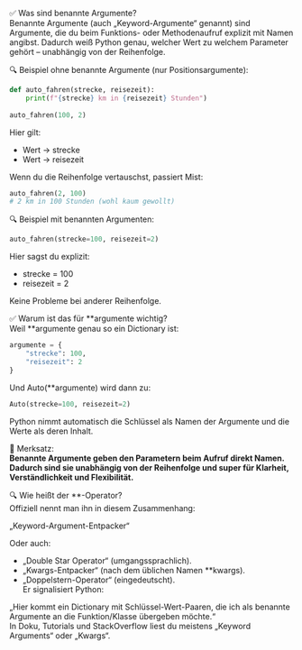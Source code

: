 ✅ Was sind benannte Argumente?  
Benannte Argumente (auch „Keyword-Argumente“ genannt) sind Argumente, die du beim Funktions- oder Methodenaufruf 
explizit mit Namen angibst.
Dadurch weiß Python genau, welcher Wert zu welchem Parameter gehört – unabhängig von der Reihenfolge.

🔍 Beispiel ohne benannte Argumente (nur Positionsargumente):  
```python
def auto_fahren(strecke, reisezeit):
    print(f"{strecke} km in {reisezeit} Stunden")
    
auto_fahren(100, 2)
```
Hier gilt:
* Wert → strecke  
* Wert → reisezeit  

Wenn du die Reihenfolge vertauschst, passiert Mist:
```python
auto_fahren(2, 100)
# 2 km in 100 Stunden (wohl kaum gewollt)
```

🔍 Beispiel mit benannten Argumenten:
```python
auto_fahren(strecke=100, reisezeit=2)
```
Hier sagst du explizit:  
* strecke = 100  
* reisezeit = 2

Keine Probleme bei anderer Reihenfolge.

✅ Warum ist das für **argumente wichtig?  
Weil **argumente genau so ein Dictionary ist:  
```python
argumente = {
    "strecke": 100,
    "reisezeit": 2
}
```
Und Auto(**argumente) wird dann zu:  
```python
Auto(strecke=100, reisezeit=2)
```
Python nimmt automatisch die Schlüssel als Namen der Argumente und die Werte als deren Inhalt.

🔔 Merksatz:  
**Benannte Argumente geben den Parametern beim Aufruf direkt Namen.
Dadurch sind sie unabhängig von der Reihenfolge und super für Klarheit, Verständlichkeit und Flexibilität.**

🔍 Wie heißt der **-Operator?  
Offiziell nennt man ihn in diesem Zusammenhang:

„Keyword-Argument-Entpacker“

Oder auch:

* „Double Star Operator“ (umgangssprachlich).  
* „Kwargs-Entpacker“ (nach dem üblichen Namen **kwargs).  
* „Doppelstern-Operator“ (eingedeutscht).  
Er signalisiert Python:

„Hier kommt ein Dictionary mit Schlüssel-Wert-Paaren, die ich als benannte Argumente an die Funktion/Klasse übergeben 
möchte.“  
In Doku, Tutorials und StackOverflow liest du meistens „Keyword Arguments“ oder „Kwargs“.